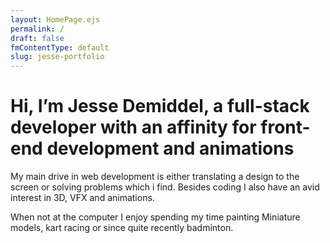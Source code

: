 ```yaml
---
layout: HomePage.ejs
permalink: /
draft: false
fmContentType: default
slug: jesse-portfolio
---
```


# Hi, I’m Jesse Demiddel, a full-stack developer with an affinity for front-end development and animations

My main drive in web development is either translating a design to the screen or solving problems which i find.
Besides coding I also have an avid interest in 3D, VFX and animations.

When not at the computer I enjoy spending my time painting Miniature models, kart racing or since quite recently badminton.
